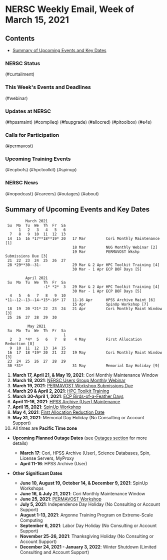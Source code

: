 # NERSC Weekly Email, Week of March 15, 2021 <a name="top"></a> #

## Contents ## 

- [Summary of Upcoming Events and Key Dates](#dates)

### NERSC Status

(#curtailment)

### This Week's Events and Deadlines

(#webinar)

### Updates at NERSC 

(#hpssmaint)
(#compileq)
(#fsupgrade)
(#allocred)
(#pitoolbox)
(#e4s)

### Calls for Participation

(#permavost)

### Upcoming Training Events 

(#ecpbofs)
(#hpctoolkit)
(#spinup)

### NERSC News 

(#nopodcast)
(#careers)
(#outages)
(#about)

## Summary of Upcoming Events and Key Dates <a name="dates"/></a> ##

             March 2021
     Su  Mo  Tu  We  Th  Fr  Sa
          1   2   3   4   5   6   
      7   8   9  10  11  12  13   
     14  15  16 *17**18**19* 20   17 Mar         Cori Monthly Maintenance [1]
                                  18 Mar         NUG Monthly Webinar [2]
                                  19 Mar         PERMAVOST Wkshp Submissions Due [3]
     21  22  23  24  25  26  27
     28 *29**30--31-              29 Mar & 2 Apr HPC Toolkit Training [4]
                                  30 Mar - 1 Apr ECP BOF Days [5]

             April 2021
     Su  Mo  Tu  We  Th  Fr  Sa
                     -1* *2*  3   29 Mar & 2 Apr HPC Toolkit Training [4]
                                  30 Mar - 1 Apr ECP BOF Days [5]
      4   5   6   7   8   9  10
    *11--12--13--14-*15*-16* 17   11-16 Apr      HPSS Archive Maint [6]
                                  15 Apr         SpinUp Workshop [7]
     18  19  20 *21* 22  23  24   21 Apr         Cori Monthly Maint Window [3]
     25  26  27  28  29  30  

              May 2021
     Su  Mo  Tu  We  Th  Fr  Sa
                              1
      2   3  *4*  5   6   7   8    4 May         First Allocation Reduction [8]
      9  10  11  12  13  14  15
     16  17  18 *19* 20  21  22   19 May         Cori Monthly Maint Window [3]
     23  24  25  26  27  28  29
     30 *31*                      31 May         Memorial Day Holiday [9]

1. **March 17, April 21, & May 19, 2021**: Cori Monthly Maintenance Window
2. **March 18, 2021**: [NERSC Users Group Monthly Webinar](#webinar)
3. **March 19, 2021**: [PERMAVOST Workshop Submissions Due](#permavost)
4. **March 29 & April 2, 2021**: [HPC Toolkit Training](#hpctoolkit)
5. **March 30-April 1, 2021**: [ECP Birds-of-a-Feather Days](#ecpbofs)
6. **April 11-16, 2021**: [HPSS Archive (User) Maintenance](#hpssmaint)
7. **April 15, 2021**: [SpinUp Workshop](#spinup)
8. **May 4, 2021**: [First Allocation Reduction Date](#allocred)
9. **May 31, 2021**: Memorial Day Holiday (No Consulting or Account Support)
10. All times are **Pacific Time zone**

- **Upcoming Planned Outage Dates** (see [Outages section](#outages) for more 
details)
    - **March 17**: Cori, HPSS Archive (User), Science Databases, Spin, License Servers, MyProxy
    - **April 11-16**: HPSS Archive (User)

- **Other Significant Dates**
    - **June 10, August 19, October 14, & December 9, 2021**: SpinUp Workshops
    - **June 16, & July 21, 2021**: Cori Monthly Maintenance Window
    - **June 25, 2021**: [PERMAVOST Workshop](https://permavost.github.io/)
    - **July 5, 2021**: Independence Day Holiday (No Consulting or Account Support)
    - **August 1-13, 2021**: Argonne Training Program on Extreme-Scale Computing
    - **September 6, 2021**: Labor Day Holiday (No Consulting or Account Support)
    - **November 25-26, 2021**: Thanksgiving Holiday (No Consulting or Account Support)
    - **December 24, 2021 - January 3, 2022**: Winter Shutdown (Limited Consulting and Account Support)
